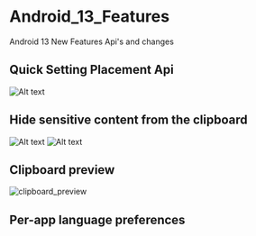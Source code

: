 # Android_13_Features
Android 13 New Features Api's and changes

## Quick Setting Placement Api
![Alt text](https://developer.android.com/static/images/about/versions/13/quick-settings.png)

## Hide sensitive content from the clipboard
![Alt text](https://developer.android.com/static/images/about/versions/13/sensitive-content-before.png) ![Alt text](https://developer.android.com/static/images/about/versions/13/sensitive-content-after.png)

## Clipboard preview
![clipboard_preview](https://developer.android.com/static/images/about/versions/13/new-copy-paste-UI.gif)

## Per-app language preferences

